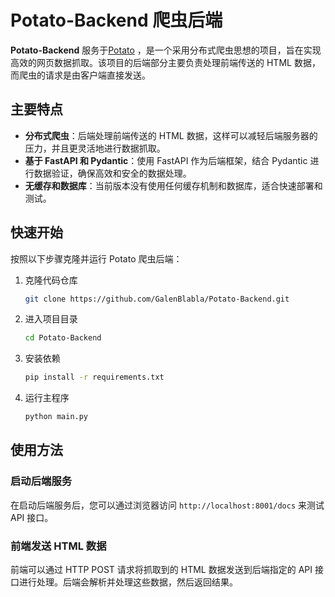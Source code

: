 # Potato-Backend 爬虫后端

**Potato-Backend** 服务于[Potato](https://github.com/GalenBlabla/Potato) ，是一个采用分布式爬虫思想的项目，旨在实现高效的网页数据抓取。该项目的后端部分主要负责处理前端传送的 HTML 数据，而爬虫的请求是由客户端直接发送。

## 主要特点

- **分布式爬虫**：后端处理前端传送的 HTML 数据，这样可以减轻后端服务器的压力，并且更灵活地进行数据抓取。
- **基于 FastAPI 和 Pydantic**：使用 FastAPI 作为后端框架，结合 Pydantic 进行数据验证，确保高效和安全的数据处理。
- **无缓存和数据库**：当前版本没有使用任何缓存机制和数据库，适合快速部署和测试。


## 快速开始

按照以下步骤克隆并运行 Potato 爬虫后端：

1. 克隆代码仓库

    ```bash
    git clone https://github.com/GalenBlabla/Potato-Backend.git
    ```

2. 进入项目目录

    ```bash
    cd Potato-Backend
    ```

3. 安装依赖

    ```bash
    pip install -r requirements.txt
    ```

4. 运行主程序

    ```bash
    python main.py
    ```

## 使用方法

### 启动后端服务

在启动后端服务后，您可以通过浏览器访问 `http://localhost:8001/docs` 来测试 API 接口。

### 前端发送 HTML 数据

前端可以通过 HTTP POST 请求将抓取到的 HTML 数据发送到后端指定的 API 接口进行处理。后端会解析并处理这些数据，然后返回结果。


